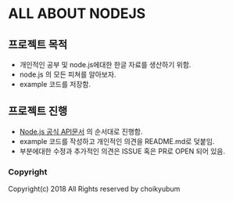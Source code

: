 # ALL ABOUT NODEJS

## 프로젝트 목적

- 개인적인 공부 및 node.js에대한 한글 자료를 생산하기 위함.
- node.js 의 모든 피쳐를 알아보자.
- example 코드를 저장함.

## 프로젝트 진행

- [Node.js 공식 API문서](https://nodejs.org/api) 의 순서대로 진행함.
- example 코드를 작성하고 개인적인 의견을 README.md로 덪붙임.
- 부분에대한 수정과 추가적인 의견은 ISSUE 혹은 PR로 OPEN 되어 있음.

### Copyright
Copyright(c) 2018 All Rights reserved by choikyubum
